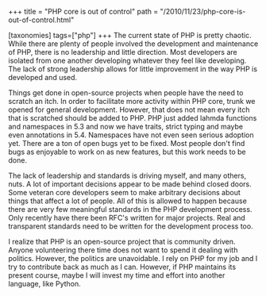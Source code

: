 +++
title = "PHP core is out of control"
path = "/2010/11/23/php-core-is-out-of-control.html"

[taxonomies]
tags=["php"]
+++
The current state of PHP is pretty chaotic.  While there are plenty of people involved the development and maintenance of PHP, there is no leadership and little direction.  Most developers are isolated from one another developing whatever they feel like developing.  The lack of strong leadership allows for little improvement in the way PHP is developed and used.

Things get done in open-source projects when people have the need to scratch an itch.  In order to facilitate more activity within PHP core, trunk we opened for general development.  However, that does not mean every itch that is scratched should be added to PHP.  PHP just added lahmda functions and namespaces in 5.3 and now we have traits, strict typing and maybe even annotations in 5.4.  Namespaces have not even seen serious adoption yet.  There are a ton of open bugs yet to be fixed.  Most people don't find bugs as enjoyable to work on as new features, but this work needs to be done.

The lack of leadership and standards is driving myself, and many others, nuts.  A lot of important decisions appear to be made behind closed doors.  Some veteran core developers seem to make arbitrary decisions about things that affect a lot of people.  All of this is allowed to happen because there are very few meaningful standards in the PHP development process.  Only recently have there been RFC's written for major projects.  Real and transparent standards need to be written for the development process too.

I realize that PHP is an open-source project that is community driven.  Anyone volunteering there time does not want to spend it dealing with politics.  However, the politics are unavoidable.  I rely on PHP for my job and I try to contribute back as much as I can.  However, if PHP maintains its present course, maybe I will invest my time and effort into another language, like Python.
